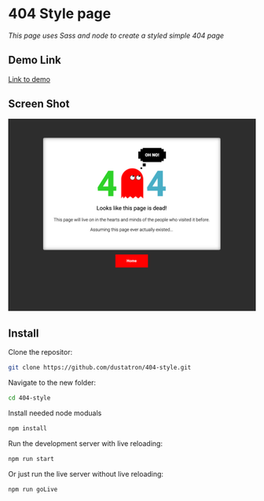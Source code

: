 # 404 Style page

_This page uses Sass and node to create a styled simple 404 page_

## Demo Link

[Link to demo](https://dustatron.github.io/404-style/)

## Screen Shot

![screen shot](/img/screen-shot.png)

## Install

Clone the repositor:

```sh
git clone https://github.com/dustatron/404-style.git
```

Navigate to the new folder:

```sh
cd 404-style
```

Install needed node moduals

```sh
npm install
```

Run the development server with live reloading:

```sh
npm run start
```

Or just run the live server without live reloading:

```
npm run goLive
```

